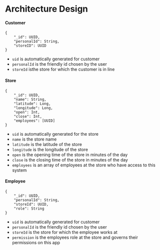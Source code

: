 # Architecture Design

#### Customer
```
{
    "_id": UUID,
    "personalId": String,
    "storeID": UUID
}
```
- `uid` is automatically generated for customer
- `personalId` is the friendly id chosen by the user
- `storeId` isthe store for which the customer is in line

#### Store
```
{
    "_id": UUID,
    "name": String,
    "latitude": Long,
    "longitude": Long,
    "open": Int,
    "close": Int,
    "employees": [UUID]
}
```
- `uid` is automatically generated for the store
- `name` is the store name
- `latitude` is the latitude of the store
- `longitude` is the longitude of the store
- `open` is the opening time of the store in minutes of the day
- `close` is the closing time of the store in minutes of the day
- `employees` is an array of employees at the store who have access to this system

#### Employee
```
{
    "_id": UUID,
    "personalId": String,
    "storeId": UUID,
    "role": String
}
```
- `uid` is automatically generated for customer
- `personalId` is the friendly id chosen by the user
- `storeId` is the store for which the employee works at
- `permission` is the employees role at the store and governs their permissions on this app

